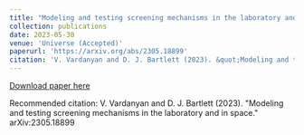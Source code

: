 ```yaml
---
title: "Modeling and testing screening mechanisms in the laboratory and in space"
collection: publications
date: 2023-05-30
venue: 'Universe (Accepted)'
paperurl: 'https://arxiv.org/abs/2305.18899'
citation: 'V. Vardanyan and D. J. Bartlett (2023). &quot;Modeling and testing screening mechanisms in the laboratory and in space.&quot; <i>arXiv:2305.18899</i>.'
---
```


[Download paper here](https://arxiv.org/abs/2305.18899)

Recommended citation: V. Vardanyan and D. J. Bartlett (2023). "Modeling and testing screening mechanisms in the laboratory and in space." arXiv:2305.18899
